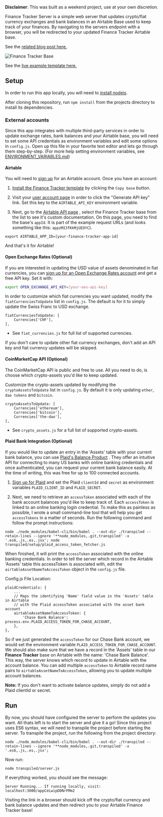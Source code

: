 **Disclaimer**: This was built as a weekend project, use at your own discretion.

Finance Tracker Server is a simple web server that updates crypto/fiat currency exchanges and bank balances in an Airtable Base used to keep track of your finances. By navigating to the servers endpoint with a browser, you will be redirected to your updated Finance Tracker Airtable base.

See the <a href="http://fabioberger.com/post/2016-06-05-finance-tracker-using-airtable/" target="_blank">related blog post here.</a>

![Finance Tracker Base](https://cloud.githubusercontent.com/assets/2151492/15804151/341e3c32-2ab4-11e6-8c17-15b906048caa.png)

See the <a href="https://airtable.com/shr7hsDfj0vyFhO63" target="_blank">live example template here.</a>


## Setup

In order to run this app locally, you will need to <a href="https://nodejs.org/en/download/" target="_blank">install nodejs</a>.


After cloning this repository, run `npm install` from the projects directory to install its dependencies.

### External accounts

Since this app integrates with multiple third-party services in order to update exchange rates, bank balances and your Airtable base, you will need to set some API credentials as environment variables and edit some options in `config.js`. Open up this file in your favorite text editor and lets go through them step-by-step. (For more help setting environment variables, see [ENVIRONMENT_VARIABLES.md](https://github.com/fabioberger/finance_tracker_server/blob/master/ENVIRONMENT_VARIABLES.md))

#### Airtable

You will need to <a href="https://airtable.com/" target="_blank">sign up</a>
 for an Airtable account. Once you have an account:

1. <a href="https://airtable.com/shr7hsDfj0vyFhO63" target="_blank">Install the Finance Tracker template</a>
 by clicking the `Copy base` button.

2. Visit your <a href="https://airtable.com/account" target="_blank">user account page</a>
 in order to click the "Generate API key" link. Set this key to the `AIRTABLE_API_KEY` environment variable.

4. Next, go to the <a href="https://airtable.com/api" target="_blank">Airtable API page</a>
, select the Finance Tracker base from the list to see it's custom documentation. On this page, you need to find the base's `appId`. It is part of the example request URLs (and looks something like this: `appzMI3fKkMjUEOYC`).

```
export AIRTABLE_APP_ID=[your-finance-tracker-app-id]
```

And that's it for Airtable!

#### Open Exchange Rates (Optional)

If you are interested in updating the USD value of assets denominated in fiat currencies, you can <a href="https://openexchangerates.org/" target="_blank">sign up for an Open Exchange Rates account</a>
 and get a free API key. Set it with:

``` bash
export OPEN_EXCHANGE_API_KEY=[your-oex-api-key]
```

In order to customize which fiat currencies you want updated, modify the `fiatCurrenciesToUpdate` list in `config.js`. The default is for it to simply update the Swiss Franc to USD exchange.

```
fiatCurrenciesToUpdate: [
    Currencies['CHF'],
],
```
- See `fiat_currencies.js` for full list of supported currencies.

If you don't care to update other fiat currency exchanges, don't add an API key and fiat currency updates will be skipped.

#### CoinMarketCap API (Optional)

The CoinMarketCap API is public and free to use. All you need to do, is choose which crypto-assets you'd like to keep updated.

Customize the crypto-assets updated by modifying the `cryptoAssetsToUpdate` list in `config.js`. By default it is only updating `ether`, `dao tokens` and `bitcoin`.

```
cryptoAssetsToUpdate: [
    Currencies['ethereum'],
    Currencies['bitcoin'],
    Currencies['the-dao'],
],
```
- See `crypto_assets.js` for a full list of supported crypto-assets.

#### Plaid Bank Integration (Optional)

If you would like to update an entry in the 'Assets' table with your current bank balance, you can use <a href="https://plaid.com/products/balance/" target="_blank">Plaid's Balance Product</a>
. They offer an intuitive API for connecting to many US banks with online banking credentials and once authenticated, you can request your current bank balance easily. At the time of writing, this was free for up to 100 connected accounts.

1. <a href="https://dashboard.plaid.com/signup/" target="_blank">Sign up for Plaid</a>
 and set the Plaid `clientId` and `secret` as environment variables `PLAID_CLIENT_ID` and `PLAID_SECRET`.

2. Next, we need to retrieve an `accessToken` associated with each of the bank account balances you'd like to keep track of. Each `accessToken` is linked to an online banking login credential. To make this as painless as possible, I wrote a small command-line tool that will help you get `accessTokens` in a matter of seconds. Run the following command and follow the prompt instructions:

```
node ./node_modules/babel-cli/bin/babel . --out-dir ./transpiled --retain-lines --ignore '**node_modules,.git,transpiled' -x '.es6,.js,.es,.jsx'; node transpiled/setup/plaid_access_token_fetcher.js
```

When finished, it will print the `accessToken` associated with the online banking credentials. In order to tell the server which record in the Airtable 'Assets' table this accessToken is associated with, edit the `airtableAssetNameToAccessToken` object in the `config.js` file.

Config.js File Location:

```
plaidCredentials: {
	...
    // Maps the identifying 'Name' field value in the 'Assets' table in Airtable
    // with the Plaid accessToken associated with the asset bank account
    airtableAssetNameToAccessToken: {
        'Chase Bank Balance': process.env.PLAID_ACCESS_TOKEN_FOR_CHASE_ACCOUNT,
    },
},
```
So if we just generated the `accessToken` for our Chase Bank account, we would set the environment variable `PLAID_ACCESS_TOKEN_FOR_CHASE_ACCOUNT`. We should also make sure that we have a record in the 'Assets' table in our **Finance Tracker** base on Airtable with the name: 'Chase Bank Balance'. This way, the server knows which record to update in Airtable with the account balance. You can add multiple `accessToken` to Airtable record name pairs to `airtableAssetNameToAccessToken`, allowing you to update multiple account balances.


**Note:** If you don't want to activate balance updates, simply do not add a Plaid clientId or secret.

## Run

By now, you should have configured the server to perform the updates you want. All thats left is to start the server and give it a go! Since this project uses ES6 syntax, we will need to transpile the project before starting the server. To transpile the project, run the following from the project directory:

```
node ./node_modules/babel-cli/bin/babel . --out-dir ./transpiled --retain-lines --ignore '**node_modules,.git,transpiled' -x '.es6,.js,.es,.jsx';
```

Now run:

```
node transpiled/server.js
```

If everything worked, you should see the message:

```
Server Running... If running locally, visit: localhost:3000/appCeLwipDDNrFMm2
```

Visiting the link in a browser should kick off the crypto/fiat currency and bank balance updates and then redirect you to your Airtable Finance Tracker base!
